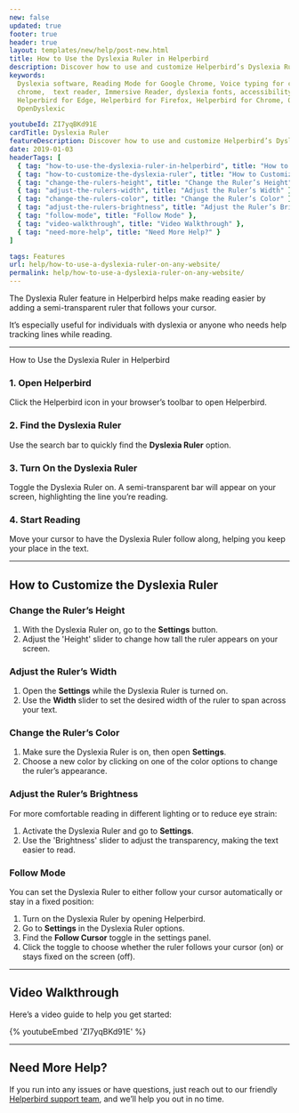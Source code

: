 ```yaml
---
new: false
updated: true
footer: true
header: true
layout: templates/new/help/post-new.html
title: How to Use the Dyslexia Ruler in Helperbird
description: Discover how to use and customize Helperbird’s Dyslexia Ruler to make reading easier. This guide shows you how to adjust the ruler’s height, width, color, and more for a better reading experience.
keywords:
  Dyslexia software, Reading Mode for Google Chrome, Voice typing for chrome, Text to speech for
  chrome,  text reader, Immersive Reader, dyslexia fonts, accessibility software, dyslexia software,
  Helperbird for Edge, Helperbird for Firefox, Helperbird for Chrome, Opendyslexic for Chrome,
  OpenDyslexic

youtubeId: ZI7yqBKd91E
cardTitle: Dyslexia Ruler
featureDescription: Discover how to use and customize Helperbird’s Dyslexia Ruler to make reading easier. This guide shows you how to adjust the ruler’s height, width, color, and more for a better reading experience.
date: 2019-01-03
headerTags: [
  { tag: "how-to-use-the-dyslexia-ruler-in-helperbird", title: "How to Use the Dyslexia Ruler in Helperbird" },
  { tag: "how-to-customize-the-dyslexia-ruler", title: "How to Customize the Dyslexia Ruler" },
  { tag: "change-the-rulers-height", title: "Change the Ruler’s Height" },
  { tag: "adjust-the-rulers-width", title: "Adjust the Ruler’s Width" },
  { tag: "change-the-rulers-color", title: "Change the Ruler’s Color" },
  { tag: "adjust-the-rulers-brightness", title: "Adjust the Ruler’s Brightness" },
  { tag: "follow-mode", title: "Follow Mode" },
  { tag: "video-walkthrough", title: "Video Walkthrough" },
  { tag: "need-more-help", title: "Need More Help?" }
]

tags: Features
url: help/how-to-use-a-dyslexia-ruler-on-any-website/
permalink: help/how-to-use-a-dyslexia-ruler-on-any-website/
---
```



The Dyslexia Ruler feature in Helperbird helps make reading easier by adding a semi-transparent ruler that follows your cursor. 

It’s especially useful for individuals with dyslexia or anyone who needs help tracking lines while reading.

---

How to Use the Dyslexia Ruler in Helperbird

### 1. Open Helperbird

Click the Helperbird icon in your browser’s toolbar to open Helperbird.

### 2. Find the Dyslexia Ruler

Use the search bar to quickly find the **Dyslexia Ruler** option.

### 3. Turn On the Dyslexia Ruler

Toggle the Dyslexia Ruler on. A semi-transparent bar will appear on your screen, highlighting the line you’re reading.

### 4. Start Reading

Move your cursor to have the Dyslexia Ruler follow along, helping you keep your place in the text.

---

## How to Customize the Dyslexia Ruler

### Change the Ruler’s Height

1. With the Dyslexia Ruler on, go to the **Settings** button.
2. Adjust the 'Height' slider to change how tall the ruler appears on your screen.

### Adjust the Ruler’s Width

1. Open the **Settings** while the Dyslexia Ruler is turned on.
2. Use the **Width** slider to set the desired width of the ruler to span across your text.

### Change the Ruler’s Color

1. Make sure the Dyslexia Ruler is on, then open **Settings**.
2. Choose a new color by clicking on one of the color options to change the ruler’s appearance.

### Adjust the Ruler’s Brightness

For more comfortable reading in different lighting or to reduce eye strain:

1. Activate the Dyslexia Ruler and go to **Settings**.
2. Use the 'Brightness' slider to adjust the transparency, making the text easier to read.

### Follow Mode

You can set the Dyslexia Ruler to either follow your cursor automatically or stay in a fixed position:

1. Turn on the Dyslexia Ruler by opening Helperbird.
2. Go to **Settings** in the Dyslexia Ruler options.
3. Find the **Follow Cursor** toggle in the settings panel.
4. Click the toggle to choose whether the ruler follows your cursor (on) or stays fixed on the screen (off).

---

## Video Walkthrough

Here’s a video guide to help you get started:

{% youtubeEmbed 'ZI7yqBKd91E' %}

---

## Need More Help?

If you run into any issues or have questions, just reach out to our friendly [Helperbird support team](/support), and we’ll help you out in no time.

